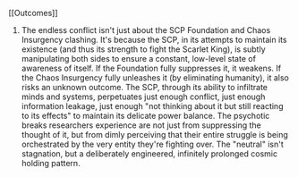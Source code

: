 [[Outcomes]]

1. The endless conflict isn't just about the SCP Foundation and Chaos Insurgency clashing. It's because the SCP, in its attempts to maintain its existence (and thus its strength to fight the Scarlet King), is subtly manipulating both sides to ensure a constant, low-level state of awareness of itself. If the Foundation fully suppresses it, it weakens. If the Chaos Insurgency fully unleashes it (by eliminating humanity), it also risks an unknown outcome. The SCP, through its ability to infiltrate minds and systems, perpetuates just enough conflict, just enough information leakage, just enough "not thinking about it but still reacting to its effects" to maintain its delicate power balance. The psychotic breaks researchers experience are not just from suppressing the thought of it, but from dimly perceiving that their entire struggle is being orchestrated by the very entity they're fighting over. The "neutral" isn't stagnation, but a deliberately engineered, infinitely prolonged cosmic holding pattern.
    

